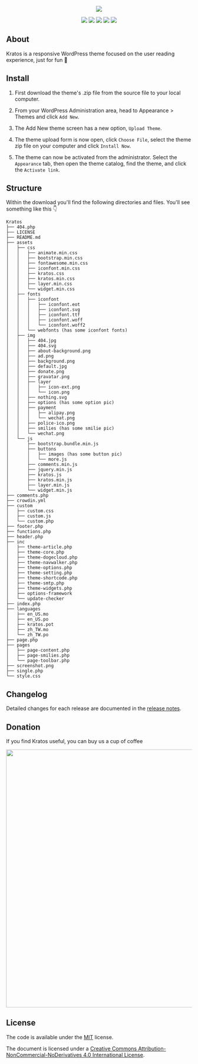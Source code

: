 <p align="center">
<img src="https://cdn.jsdelivr.net/gh/vtrois/kratos@3.2.1/assets/img/options/about.png">
</p>

<p align="center">
<img src="https://img.shields.io/badge/php-%3E%3D7.0.0-blue">
<img src="https://img.shields.io/badge/wordpress-v5.5%20tested-%234c1">
<a href="https://vtrois.crowdin.com/kratos" target="_blank"><img src="https://badges.crowdin.net/e/f1d1a7eaa6af337dba7aa4a39b28e67c/localized.svg"></a>
<a href="https://www.jsdelivr.com/package/gh/vtrois/kratos" target="_blank"><img src="https://data.jsdelivr.com/v1/package/gh/vtrois/kratos/badge?style=rounded"></a>
<img src="https://img.shields.io/github/license/vtrois/kratos?color=%234c1">
</p>

## About

Kratos is a responsive WordPress theme focused on the user reading experience, just for fun 🎉

## Install

1. First download the theme's .zip file from the source file to your local computer.

2. From your WordPress Administration area, head to Appearance > Themes and click `Add New`.

3. The Add New theme screen has a new option, `Upload Theme`.

4. The theme upload form is now open, click `Choose File`, select the theme zip file on your computer and click `Install Now`.

5. The theme can now be activated from the administrator. Select the `Appearance` tab, then open the theme catalog, find the theme, and click the `Activate link`.

## Structure

Within the download you'll find the following directories and files. You'll see something like this 👇

```
Kratos
├── 404.php
├── LICENSE
├── README.md
├── assets
│   ├── css
│   │   ├── animate.min.css
│   │   ├── bootstrap.min.css
│   │   ├── fontawesome.min.css
│   │   ├── iconfont.min.css
│   │   ├── kratos.css
│   │   ├── kratos.min.css
│   │   ├── layer.min.css
│   │   └── widget.min.css
│   ├── fonts
│   │   ├── iconfont
│   │   │   ├── iconfont.eot
│   │   │   ├── iconfont.svg
│   │   │   ├── iconfont.ttf
│   │   │   ├── iconfont.woff
│   │   │   └── iconfont.woff2
│   │   └── webfonts (has some iconfont fonts)
│   ├── img
│   │   ├── 404.jpg
│   │   ├── 404.svg
│   │   ├── about-background.png
│   │   ├── ad.png
│   │   ├── background.png
│   │   ├── default.jpg
│   │   ├── donate.png
│   │   ├── gravatar.png
│   │   ├── layer
│   │   │   ├── icon-ext.png
│   │   │   └── icon.png
│   │   ├── nothing.svg
│   │   ├── options (has some option pic)
│   │   ├── payment
│   │   │   ├── alipay.png
│   │   │   └── wechat.png
│   │   ├── police-ico.png
│   │   ├── smilies (has some smilie pic)
│   │   └── wechat.png
│   └── js
│       ├── bootstrap.bundle.min.js
│       ├── buttons
│       │   ├── images (has some button pic)
│       │   └── more.js
│       ├── comments.min.js
│       ├── jquery.min.js
│       ├── kratos.js
│       ├── kratos.min.js
│       ├── layer.min.js
│       └── widget.min.js
├── comments.php
├── crowdin.yml
├── custom
│   ├── custom.css
│   ├── custom.js
│   └── custom.php
├── footer.php
├── functions.php
├── header.php
├── inc
│   ├── theme-article.php
│   ├── theme-core.php
│   ├── theme-dogecloud.php
│   ├── theme-navwalker.php
│   ├── theme-options.php
│   ├── theme-setting.php
│   ├── theme-shortcode.php
│   ├── theme-smtp.php
│   ├── theme-widgets.php
│   ├── options-framework
│   └── update-checker
├── index.php
├── languages
│   ├── en_US.mo
│   ├── en_US.po
│   ├── kratos.pot
│   ├── zh_TW.mo
│   └── zh_TW.po
├── page.php
├── pages
│   ├── page-content.php
│   ├── page-smilies.php
│   └── page-toolbar.php
├── screenshot.png
├── single.php
└── style.css
```

## Changelog

Detailed changes for each release are documented in the [release notes](https://github.com/vtrois/kratos/releases).

## Donation

If you find Kratos useful, you can buy us a cup of coffee

<p align="center">
<img width="700" src="https://cdn.jsdelivr.net/gh/vtrois/kratos@3.2.1/assets/img/options/donate.png">
</p>

## License

The code is available under the [MIT](https://github.com/vtrois/kratos/blob/main/LICENSE) license.

The document is licensed under a [Creative Commons Attribution-NonCommercial-NoDerivatives 4.0 International License](http://creativecommons.org/licenses/by-nc-nd/4.0/).
